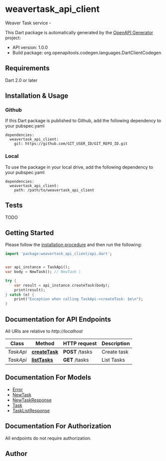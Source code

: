 # weavertask_api_client
Weaver Task service -


This Dart package is automatically generated by the [OpenAPI Generator](https://openapi-generator.tech) project:

- API version: 1.0.0
- Build package: org.openapitools.codegen.languages.DartClientCodegen

## Requirements

Dart 2.0 or later

## Installation & Usage

### Github
If this Dart package is published to Github, add the following dependency to your pubspec.yaml
```
dependencies:
  weavertask_api_client:
    git: https://github.com/GIT_USER_ID/GIT_REPO_ID.git
```

### Local
To use the package in your local drive, add the following dependency to your pubspec.yaml
```
dependencies:
  weavertask_api_client:
    path: /path/to/weavertask_api_client
```

## Tests

TODO

## Getting Started

Please follow the [installation procedure](#installation--usage) and then run the following:

```dart
import 'package:weavertask_api_client/api.dart';


var api_instance = TaskApi();
var body = NewTask(); // NewTask | 

try {
    var result = api_instance.createTask(body);
    print(result);
} catch (e) {
    print("Exception when calling TaskApi->createTask: $e\n");
}

```

## Documentation for API Endpoints

All URIs are relative to *http://localhost*

Class | Method | HTTP request | Description
------------ | ------------- | ------------- | -------------
*TaskApi* | [**createTask**](doc//TaskApi.md#createtask) | **POST** /tasks | Create task
*TaskApi* | [**listTasks**](doc//TaskApi.md#listtasks) | **GET** /tasks | List Tasks


## Documentation For Models

 - [Error](doc//Error.md)
 - [NewTask](doc//NewTask.md)
 - [NewTaskResponse](doc//NewTaskResponse.md)
 - [Task](doc//Task.md)
 - [TaskListResponse](doc//TaskListResponse.md)


## Documentation For Authorization

 All endpoints do not require authorization.


## Author




